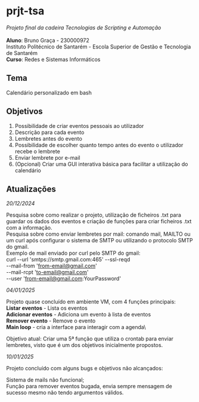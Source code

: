 # prjt-tsa
_Projeto final da cadeira Tecnologias de Scripting e Automação_\
\
**Aluno**: Bruno Graça - 230000972\
Instituto Politécnico de Santarém - Escola Superior de Gestão e Tecnologia de Santarém\
**Curso**: Redes e Sistemas Informáticos


## **Tema**
Calendário personalizado em bash


## Objetivos
1. Possibilidade de criar eventos pessoais ao utilizador
2. Descrição para cada evento
3. Lembretes antes do evento
4. Possibilidade de escolher quanto tempo antes do evento o utilizador recebe o lembrete
5. Enviar lembrete por e-mail 
6. (Opcional) Criar uma GUI interativa básica para facilitar a utilização do calendário


## Atualizações
_20/12/2024_

Pesquisa sobre como realizar o projeto, utilização de ficheiros .txt para guardar os dados dos eventos e criação de funções para criar ficheiros .txt com a informação.\
Pesquisa sobre como enviar lembretes por mail: comando mail, MAILTO ou um curl após configurar o sistema de SMTP ou utilizando o protocolo SMTP do gmail.\
Exemplo de mail enviado por curl pelo SMTP do gmail:\
curl --url 'smtps://smtp.gmail.com:465' --ssl-reqd \
  --mail-from 'from-email@gmail.com' \
  --mail-rcpt 'to-email@gmail.com' \
  --user 'from-email@gmail.com:YourPassword' 

_04/01/2025_ 

Projeto quase concluído em ambiente VM, com 4 funções principais:\
  **Listar eventos** - Lista os eventos\
  **Adicionar eventos** - Adiciona um evento à lista de eventos\
  **Remover evento** - Remove o evento\
  **Main loop** - cria a interface para interagir com a agenda\

Objetivo atual: Criar uma 5ª função que utiliza o crontab para enviar lembretes, visto que é um dos objetivos inicialmente propostos.


_10/01/2025_

Projeto concluído com alguns bugs e objetivos não alcançados:

Sistema de mails não funcional;\
Função para remover eventos bugada, envia sempre mensagem de sucesso mesmo não tendo argumentos válidos.
